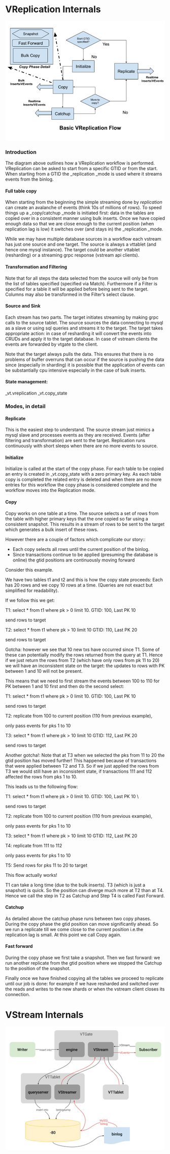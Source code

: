 # VReplication Internals


![VReplication Flow](../images/VReplicationFlow.png)


### Introduction

The diagram above outlines how a VReplication workflow is performed. VReplication can be asked to start 
from a specific GTID or from the start. When starting from a GTID the _replication _mode is used 
where it streams events from the binlog.


#### Full table copy 

When starting from the beginning the simple streaming done by _replication_ can create an avalanche of events 
(think 10s of millions of rows). To speed things up a _copy/catchup _mode is initiated first: data in the tables 
are copied over in a consistent manner using bulk inserts. Once we have copied enough data so that we are close 
enough to the current position (when replication lag is low) it switches over (and stays in) the _replication _mode.

While we may have multiple database sources in a workflow each vstream has just one source and one target. The source 
is always a vttablet (and hence one mysql instance). The target could be another vttablet (resharding) or 
a streaming grpc response (vstream api clients).

#### Transformation and Filtering

Note that for all steps the data selected from the source will only be from the list of tables specified 
(specified via Match). Furthermore if a Filter is specified for a table it will be applied before being sent to 
the target. Columns may also be transformed in the Filter’s select clause.


#### Source and Sink

Each stream has two parts. The target initiates streaming by making grpc calls to the source tablet. The source 
sources the data connecting to mysql as a slave or using sql queries and streams it to the target. The target 
takes appropriate action: in case of resharding it will convert the events into CRUDs and apply it to the 
target database. In case of vstream clients the events are forwarded by vtgate to the client.

Note that the target always pulls the data. This ensures that there is no problems of buffer overruns that 
can occur if the source is pushing the data since (especially in sharding) it is possible that the application 
of events can be substantially cpu intensive especially in the case of bulk inserts.


#### State management: 

_vt.vreplication
_vt.copy_state 


### Modes, in detail


#### Replicate

This is the easiest step to understand. The source stream just mimics a mysql slave and processes events as 
they are received. Events (after filtering and transformation) are sent to the target. Replication runs continuously 
with short sleeps when there are no more events to source.


#### Initialize

Initialize is called at the start of the copy phase. For each table to be copied an entry is created in _vt.copy_state 
with a zero primary key. As each table copy is completed the related entry is deleted and when there are no more 
entries for this workflow the copy phase is considered complete and the workflow moves into the Replication mode.


#### Copy

Copy works on one table at a time. The source selects a set of rows from the table with higher primary keys 
that the one copied so far using a consistent snapshot. This results in a stream of rows to be sent to the 
target which generates a bulk insert of these rows.

However there are a couple of factors which complicate our story::

*   Each copy selects all rows until the current position of the binlog.
*   Since transactions continue to be applied (presuming the database is online) the gtid positions are continuously moving forward

Consider this example.

We have two tables t1 and t2 and this is how the copy state proceeds: Each has 20 rows and we copy 10 rows at a time.
(Queries are not exact but simplified for readability).

If we follow this we get:

T1: select * from t1 where pk > 0 limit 10. GTID: 100, Last PK 10
    
   send rows to target

T2: select * from t1 where pk > 10 limit 10  GTID: 110, Last PK 20

   send rows to target

Gotcha: however we see that 10 new txs have occurred since T1. Some of these can potentially modify the rows 
returned from the query at T1. Hence if we just return the rows from T2 (which have only rows from pk 11 to 20)  
we will have an inconsistent state on the target: the updates to rows with PK between 1 and 10 will not be present.

This means that we need to first stream the events between 100 to 110 for PK between 1 and 10 first 
and then do the second select:

T1: select * from t1 where pk > 0 limit 10. GTID: 100, Last PK 10 

   send rows to target

T2: replicate from 100 to current position (110 from previous example),

   only pass events for pks 1 to 10

T3: select * from t1 where pk > 10 limit 10  GTID: 112, Last PK 20

   send rows to target

Another gotcha!: Note that at T3 when we selected the pks from 11 to 20 the gtid position has moved further! This happened because of transactions that were applied between T2 and T3. So if we just applied the rows from T3 we would still have an inconsistent state, if transactions 111 and 112 affected the rows from pks 1 to 10.

This leads us to the following flow:

T1: select * from t1 where pk > 0 limit 10. GTID: 100, Last PK 10 \
      
   send rows to target
      

T2: replicate from 100 to current position (110 from previous example),

   only pass events for pks 1 to 10

T3: select * from t1 where pk > 10 limit 10  GTID: 112, Last PK 20

T4: replicate from 111 to 112  

   only pass events for pks 1 to 10

T5: Send rows for pks 11 to 20 to target

This flow actually works!

T1 can take a long time (due to the bulk inserts). T3 (which is just a snapshot) is quick. So the position can 
diverge much more at T2 than at T4. Hence we call the step in T2 as Catchup and Step T4 is called Fast Forward.


#### Catchup

As detailed above the catchup phase runs between two copy phases. During the copy phase the gtid position 
can move significantly ahead. So we run a replicate till we come close to the current position i.e.the replication 
lag is small. At this point we call Copy again.


#### Fast forward

During the copy phase we first take a snapshot. Then we fast forward: we run another replicate from the gtid position 
where we stopped the Catchup to the position of the snapshot.

Finally once we have finished copying all the tables we proceed to replicate until our job is done: for example if 
we have resharded and switched over the reads and writes to the new shards or when the vstream client 
closes its connection.


# VStream Internals


![VStream Design](../images/VStream.svg)

